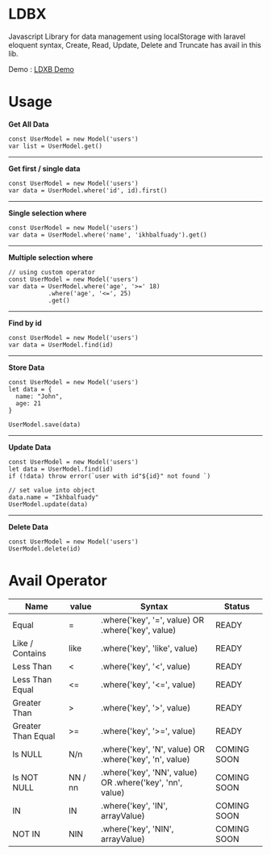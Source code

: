 # LDBX
Javascript Library for data management using localStorage with laravel eloquent syntax,
Create, Read, Update, Delete and Truncate has avail in this lib.

Demo : [LDXB Demo](https://ldbx.sopeus.com)

# Usage

**Get All Data**

```
const UserModel = new Model('users')
var list = UserModel.get()

```
___


**Get first / single data**

```
const UserModel = new Model('users')
var data = UserModel.where('id', id).first()

```
___

**Single selection where**

```
const UserModel = new Model('users')
var data = UserModel.where('name', 'ikhbalfuady').get()

```
___

**Multiple selection where**

```
// using custom operator
const UserModel = new Model('users')
var data = UserModel.where('age', '>=' 18)
           .where('age', '<=', 25)
           .get()

```
___

**Find by id**

```
const UserModel = new Model('users')
var data = UserModel.find(id)

```
___


**Store Data**

```
const UserModel = new Model('users')
let data = {
  name: "John",
  age: 21
}

UserModel.save(data)

```
___

**Update Data**

```
const UserModel = new Model('users')
let data = UserModel.find(id)
if (!data) throw error(`user with id"${id}" not found `)

// set value into object
data.name = "Ikhbalfuady"
UserModel.update(data)

```
___

**Delete Data**

```
const UserModel = new Model('users')
UserModel.delete(id)

```


# Avail Operator
| Name               | value   | Syntax                                                   | Status      |
|--------------------|---------|----------------------------------------------------------|-------------|
| Equal              | =       | .where('key', '=', value) OR .where('key', value)        | READY       |
| Like / Contains    | like    | .where('key', 'like', value)                             | READY       |
| Less Than          | <       | .where('key', '<', value)                                | READY       |
| Less Than Equal    | <=      | .where('key', '<=', value)                               | READY       |
| Greater Than       | >       | .where('key', '>', value)                                | READY       |
| Greater Than Equal | >=      | .where('key', '>=', value)                               | READY       |
| Is NULL            | N/n     | .where('key', 'N', value) OR .where('key', 'n', value)   | COMING SOON |
| Is NOT NULL        | NN / nn | .where('key', 'NN', value) OR .where('key', 'nn', value) | COMING SOON |
| IN                 | IN      | .where('key', 'IN', arrayValue)                          | COMING SOON |
| NOT IN             | NIN     | .where('key', 'NIN', arrayValue)                         | COMING SOON |
